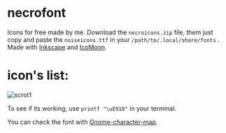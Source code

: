 # necrofont
Icons for free made by me.
Download the `necroicons.zip` file, them just copy and paste the `noiseicons.ttf` in your `/path/to/.local/share/fonts` .
Made with [Inkscape](https://inkscape.org/en/) and [IcoMoon](https://icomoon.io/).

# icon's list:
![scrot1](http://i.imgur.com/Q8x5AEz.png "scrot1.png")

To see if its working, use `printf "\uE910"` in your terminal.

You can check the font with [Gnome-character-map](https://wiki.gnome.org/action/show/Apps/Gucharmap?action=show&redirect=Gucharmap).
